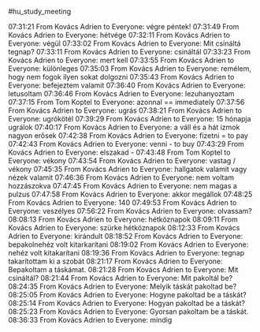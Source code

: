 #hu_study_meeting 

07:31:21 From Kovács Adrien to Everyone:
	végre péntek!
07:31:49 From Kovács Adrien to Everyone:
	hétvége
07:32:11 From Kovács Adrien to Everyone:
	végül
07:33:02 From Kovács Adrien to Everyone:
	Mit csináltá tegnap?
07:33:11 From Kovács Adrien to Everyone:
	csináltál
07:33:23 From Kovács Adrien to Everyone:
	mert kell
07:33:55 From Kovács Adrien to Everyone:
	különleges
07:35:03 From Kovács Adrien to Everyone:
	remélem, hogy nem fogok ilyen sokat dolgozni
07:35:43 From Kovács Adrien to Everyone:
	befejeztem valamit
07:36:40 From Kovács Adrien to Everyone:
	letusoltam
07:36:46 From Kovács Adrien to Everyone:
	lezuhanyoztam
07:37:15 From Tom Koptel to Everyone:
	azonnal == immediately
07:37:56 From Kovács Adrien to Everyone:
	ugrás
07:38:21 From Kovács Adrien to Everyone:
	ugrókötél
07:39:29 From Kovács Adrien to Everyone:
	15 hónapja ugrálok
07:40:17 From Kovács Adrien to Everyone:
	a váll és a hát izmok nagyon erősek
07:42:38 From Kovács Adrien to Everyone:
	fizetni = to pay
07:42:43 From Kovács Adrien to Everyone:
	venni - to buy
07:43:29 From Kovács Adrien to Everyone:
	elszakad -
07:43:48 From Tom Koptel to Everyone:
	vékony
07:43:54 From Kovács Adrien to Everyone:
	vastag / vékony
07:45:35 From Kovács Adrien to Everyone:
	hallgatok valamit vagy nézek valamit
07:46:36 From Kovács Adrien to Everyone:
	nem voltam hozzászokva
07:47:45 From Kovács Adrien to Everyone:
	nem magas a pulzus
07:47:58 From Kovács Adrien to Everyone:
	akkor megállok
07:48:25 From Kovács Adrien to Everyone:
	140
07:49:53 From Kovács Adrien to Everyone:
	veszélyes
07:56:22 From Kovács Adrien to Everyone:
	olvassam?
08:08:13 From Kovács Adrien to Everyone:
	hétköznapok
08:09:11 From Kovács Adrien to Everyone:
	szürke hétköznapok
08:12:33 From Kovács Adrien to Everyone:
	kirándult
08:18:52 From Kovács Adrien to Everyone:
	bepakolnehéz volt kitarkarítani
08:19:02 From Kovács Adrien to Everyone:
	nehéz volt kitakarítani
08:19:36 From Kovács Adrien to Everyone:
	tegnap takarítottam ki a szobát
08:21:17 From Kovács Adrien to Everyone:
	Bepakoltam a táskámat.
08:21:28 From Kovács Adrien to Everyone:
	Mit csináltál?
08:21:44 From Kovács Adrien to Everyone:
	Mit pakoltál be?
08:24:35 From Kovács Adrien to Everyone:
	Melyik táskát pakoltad be?
08:25:05 From Kovács Adrien to Everyone:
	Hogyne pakoltad be a táskát?
08:25:14 From Kovács Adrien to Everyone:
	Hogyan pakoltad be a táskát?
08:25:23 From Kovács Adrien to Everyone:
	Gyorsan pakoltam be a táskát.
08:36:33 From Kovács Adrien to Everyone:
	mindig

